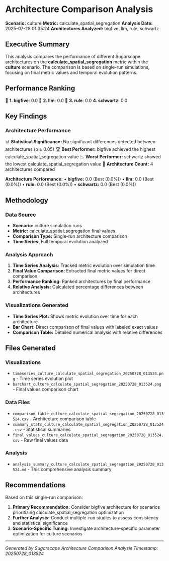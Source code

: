 # Architecture Comparison Analysis

**Scenario:** culture
**Metric:** calculate_spatial_segregation
**Analysis Date:** 2025-07-28 01:35:24
**Architectures Analyzed:** bigfive, llm, rule, schwartz

## Executive Summary

This analysis compares the performance of different Sugarscape architectures on the **calculate_spatial_segregation** metric within the **culture** scenario. The comparison is based on single-run simulations, focusing on final metric values and temporal evolution patterns.

## Performance Ranking

🥇 **1. bigfive**: 0.0
🥈 **2. llm**: 0.0
🥉 **3. rule**: 0.0
   **4. schwartz**: 0.0

## Key Findings

### Architecture Performance
📊 **Statistical Significance:** No significant differences detected between architectures (p ≥ 0.05)
🏆 **Best Performer:** bigfive achieved the highest calculate_spatial_segregation value
📉 **Worst Performer:** schwartz showed the lowest calculate_spatial_segregation value
🔢 **Architecture Count:** 4 architectures compared

**Architecture Performance:**
• **bigfive:** 0.0 (Best (0.0%))
• **llm:** 0.0 (Best (0.0%))
• **rule:** 0.0 (Best (0.0%))
• **schwartz:** 0.0 (Best (0.0%))

## Methodology

### Data Source
- **Scenario:** culture simulation runs
- **Metric:** calculate_spatial_segregation final values
- **Comparison Type:** Single-run architecture comparison
- **Time Series:** Full temporal evolution analyzed

### Analysis Approach
1. **Time Series Analysis:** Tracked metric evolution over simulation time
2. **Final Value Comparison:** Extracted final metric values for direct comparison
3. **Performance Ranking:** Ranked architectures by final performance
4. **Relative Analysis:** Calculated percentage differences between architectures

### Visualizations Generated
- **Time Series Plot:** Shows metric evolution over time for each architecture
- **Bar Chart:** Direct comparison of final values with labeled exact values
- **Comparison Table:** Detailed numerical analysis with relative differences

## Files Generated

### Visualizations
- `timeseries_culture_calculate_spatial_segregation_20250728_013524.png` - Time series evolution plot
- `barchart_culture_calculate_spatial_segregation_20250728_013524.png` - Final values comparison chart

### Data Files
- `comparison_table_culture_calculate_spatial_segregation_20250728_013524.csv` - Architecture comparison table
- `summary_stats_culture_calculate_spatial_segregation_20250728_013524.csv` - Statistical summaries
- `final_values_culture_calculate_spatial_segregation_20250728_013524.csv` - Raw final values data

### Analysis
- `analysis_summary_culture_calculate_spatial_segregation_20250728_013524.md` - This comprehensive analysis summary

## Recommendations

Based on this single-run comparison:
1. **Primary Recommendation:** Consider bigfive architecture for scenarios prioritizing calculate_spatial_segregation optimization
2. **Further Analysis:** Conduct multiple-run studies to assess consistency and statistical significance
3. **Scenario-Specific Tuning:** Investigate architecture-specific parameter optimization for culture scenarios


---
*Generated by Sugarscape Architecture Comparison Analysis*
*Timestamp: 20250728_013524*
